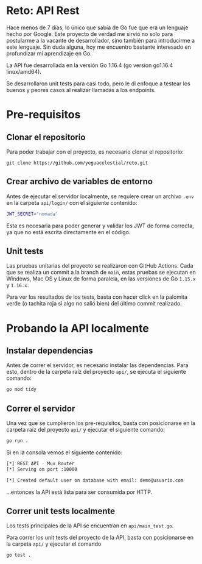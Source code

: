 # Reto: API Rest

Hace menos de 7 días, lo único que sabía de Go fue que era un lenguaje hecho por Google. Este proyecto de verdad
me sirvió no solo para postularme a la vacante de desarrollador, sino también para introducirme a este lenguaje. Sin duda alguna, hoy me encuentro bastante interesado en profundizar mi aprendizaje en Go.

La API fue desarrollada en la versión Go 1.16.4 (go version go1.16.4 linux/amd64).

Se desarrollaron unit tests para casi todo, pero le di enfoque a testear los buenos y peores casos al realizar llamadas a los endpoints.

# Pre-requisitos

## Clonar el repositorio

Para poder trabajar con el proyecto, es necesario clonar el repositorio:

`git clone https://github.com/yeguacelestial/reto.git`

## Crear archivo de variables de entorno

Antes de ejecutar el servidor localmente, se requiere crear un archivo `.env` en la carpeta `api/login/` con el siguiente contenido:

```bash
JWT_SECRET='nomada'
```

Esta es necesaria para poder generar y validar los JWT de forma correcta, ya que no está escrita directamente en el código.

## Unit tests

Las pruebas unitarias del proyecto se realizaron con GitHub Actions. Cada que se realiza un commit a la branch de `main`, estas pruebas se ejecutan en Windows, Mac OS y Linux de forma paralela, en las versiones de Go `1.15.x` y `1.16.x`.

Para ver los resultados de los tests, basta con hacer click en la palomita verde (o tachita roja si algo no salió bien) del último commit realizado.

# Probando la API localmente

## Instalar dependencias

Antes de correr el servidor, es necesario instalar las dependencias. Para esto, dentro de la carpeta raíz del proyecto `api/`, se ejecuta el siguiente comando:

```bash
go mod tidy
```

## Correr el servidor

Una vez que se cumplieron los pre-requisitos, basta con posicionarse en la carpeta raíz del proyecto `api/` y ejecutar el siguiente comando:

```bash
go run .
```

Si en la consola vemos el siguiente contenido:

```bash
[*] REST API - Mux Router
[*] Serving on port :10000

[*] Created default user on database with email: demo@usuario.com
```

...entonces la API está lista para ser consumida por HTTP.

## Correr unit tests localmente

Los tests principales de la API se encuentran en `api/main_test.go`.

Para correr los unit tests del proyecto de la API, basta con posicionarse en la carpeta `api/` y ejecutar el comando
```bash
go test .
```
